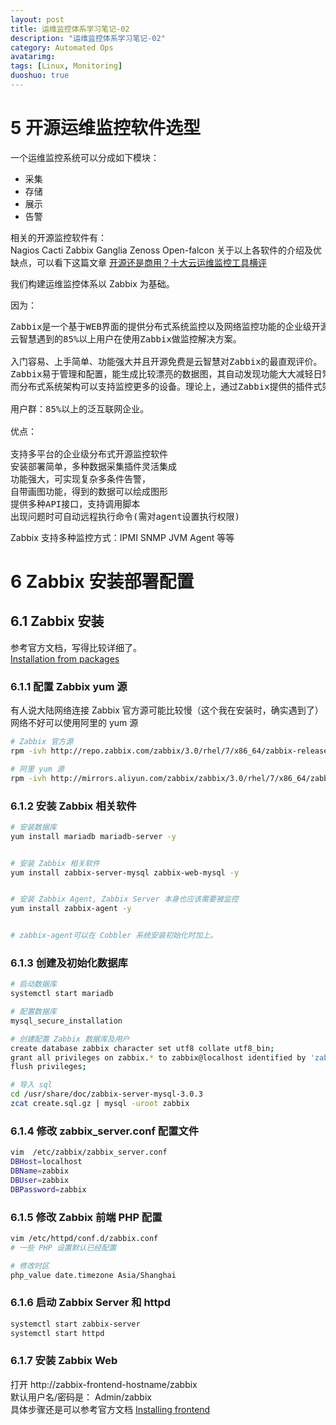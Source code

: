```yaml
---
layout: post
title: 运维监控体系学习笔记-02
description: "运维监控体系学习笔记-02"
category: Automated Ops
avatarimg:
tags: [Linux, Monitoring]
duoshuo: true
---
```


# 5 开源运维监控软件选型

一个运维监控系统可以分成如下模块：

  * 采集 
  * 存储 
  * 展示 
  * 告警

相关的开源监控软件有：      
Nagios Cacti Zabbix Ganglia Zenoss Open-falcon
关于以上各软件的介绍及优缺点，可以看下这篇文章 [开源还是商用？十大云运维监控工具横评](https://linux.cn/article-6491-1.html)  

我们构建运维监控体系以 Zabbix 为基础。

因为：  
<pre>
Zabbix是一个基于WEB界面的提供分布式系统监控以及网络监控功能的企业级开源运维平台，也是目前国内互联网用户中使用最广的监控软件，
云智慧遇到的85%以上用户在使用Zabbix做监控解决方案。

入门容易、上手简单、功能强大并且开源免费是云智慧对Zabbix的最直观评价。
Zabbix易于管理和配置，能生成比较漂亮的数据图，其自动发现功能大大减轻日常管理的工作量，丰富的数据采集方式和API接口可以让用户灵活进行数据采集，
而分布式系统架构可以支持监控更多的设备。理论上，通过Zabbix提供的插件式架构，可以满足企业的任何需求。

用户群：85%以上的泛互联网企业。

优点：

支持多平台的企业级分布式开源监控软件
安装部署简单，多种数据采集插件灵活集成
功能强大，可实现复杂多条件告警，
自带画图功能，得到的数据可以绘成图形
提供多种API接口，支持调用脚本
出现问题时可自动远程执行命令(需对agent设置执行权限)
</pre>


Zabbix 支持多种监控方式：IPMI SNMP JVM Agent 等等


# 6 Zabbix 安装部署配置

## 6.1 Zabbix 安装

参考官方文档，写得比较详细了。  
[Installation from packages](https://www.zabbix.com/documentation/3.0/manual/installation/install_from_packages)  

### 6.1.1 配置 Zabbix yum 源
有人说大陆网络连接 Zabbix 官方源可能比较慢（这个我在安装时，确实遇到了）  
网络不好可以使用阿里的 yum 源

```bash
# Zabbix 官方源  
rpm -ivh http://repo.zabbix.com/zabbix/3.0/rhel/7/x86_64/zabbix-release-3.0-1.el7.noarch.rpm

# 阿里 yum 源
rpm -ivh http://mirrors.aliyun.com/zabbix/zabbix/3.0/rhel/7/x86_64/zabbix-release-3.0-1.el7.noarch.rpm
```    

### 6.1.2 安装 Zabbix 相关软件

```bash
# 安装数据库
yum install mariadb mariadb-server -y


# 安装 Zabbix 相关软件 
yum install zabbix-server-mysql zabbix-web-mysql -y 


# 安装 Zabbix Agent, Zabbix Server 本身也应该需要被监控
yum install zabbix-agent -y


# zabbix-agent可以在 Cobbler 系统安装初始化时加上。
```    

### 6.1.3 创建及初始化数据库

```bash
# 启动数据库
systemctl start mariadb

# 配置数据库
mysql_secure_installation

# 创建配置 Zabbix 数据库及用户
create database zabbix character set utf8 collate utf8_bin;
grant all privileges on zabbix.* to zabbix@localhost identified by 'zabbix';
flush privileges;

# 导入 sql
cd /usr/share/doc/zabbix-server-mysql-3.0.3
zcat create.sql.gz | mysql -uroot zabbix
```    

### 6.1.4  修改 zabbix_server.conf 配置文件

```bash
vim  /etc/zabbix/zabbix_server.conf
DBHost=localhost
DBName=zabbix
DBUser=zabbix
DBPassword=zabbix
```    

### 6.1.5 修改 Zabbix 前端 PHP 配置

```bash
vim /etc/httpd/conf.d/zabbix.conf
# 一些 PHP 设置默认已经配置

# 修改时区
php_value date.timezone Asia/Shanghai
```    

### 6.1.6 启动 Zabbix Server 和 httpd

```bash
systemctl start zabbix-server
systemctl start httpd
```    

### 6.1.7 安装 Zabbix Web
打开 http://zabbix-frontend-hostname/zabbix   
默认用户名/密码是： Admin/zabbix  
具体步骤还是可以参考官方文档 [Installing frontend](https://www.zabbix.com/documentation/3.0/manual/installation/install#installing_zabbix_web_interface)  


